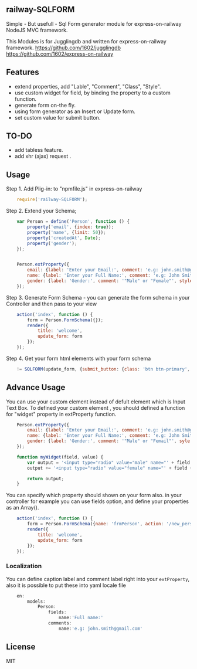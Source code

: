 ## railway-SQLFORM

Simple - But usefull - Sql Form generator module for express-on-railway NodeJS MVC framework.

This Modules is for Jugglingdb and written for express-on-railway framework. 
	https://github.com/1602/jugglingdb
	https://github.com/1602/express-on-railway

## Features
* extend properties, add "Lable", "Comment", "Class", "Style".
* use custom widget for field, by binding the property to a custom function.
* generate form on-the fly.
* using form generator as an Insert or Update form.
* set custom value for submit button.

## TO-DO
* add tabless feature.
* add xhr (ajax) request .

## Usage

Step 1. Add Plig-in: to "npmfile.js" in express-on-railway

```javascript
    require('railway-SQLFORM');
```

Step 2. Extend your Schema;

```javascript
	var Person = define('Person', function () {
	    property('email', {index: true});
	    property('name', {limit: 50});
	    property('createdAt', Date);
	    property('gender');
	});


	Person.extProperty({
		email: {label: 'Enter your Email:', comment: 'e.g: john.smith@gmail.com'},
		name: {label: 'Enter your Full Name:', comment: 'e.g: John Smith'},
		gender: {label: 'Gender:', comment: '"Male" or "Female"', style:'width: 40px'}
	});
```

Step 3. Generate Form Schema - you can generate the form schema in your Controller and then pass to your view

```javascript
	action('index', function () {
		form = Person.FormSchema({});
	    render({
	        title: 'welcome',
			update_form: form
	    });
	});
```

Step 4. Get your form html elements with your form schema

```javascript
	!= SQLFORM(update_form, {submit_button: {class: 'btn btn-primary', value: 'اSubmit Form'}, hidden: {myhidden: {id: 'hiddenbox1', value:'somevalue'}, myhidden2: {id:'', value:'2'}}})
```

## Advance Usage

You can use your custom element instead of defult element which is Input Text Box.
To defined your custom element , you should defined a function for "widget" property in extProperty function.

```javascript
	Person.extProperty({
		email: {label: 'Enter your Email:', comment: 'e.g: john.smith@gmail.com'},
		name: {label: 'Enter your Full Name:', comment: 'e.g: John Smith'},
		gender: {label: 'Gender:', comment: '"Male" or "Femail"', syle:'width: 40px', widget: myWidget}
	});

	function myWidget(field, value) {
		var output = '<input type="radio" value="male" name="' + field + '" /> Male <br />';
		output += '<input type="radio" value="female" name="' + field + '" /> Female';

		return output;
	}
```

You can specify which property should shown on your form also.
in your controller for example you can use fields option, and define your properties as an Array().

```javascript
	action('index', function () {
		form = Person.FormSchema({name: 'frmPerson', action: '/new_person'}, {}, ['email', 'name']);
	    render({
	        title: 'welcome',
			update_form: form
	    });
	});
```

### Localization

You can define caption label and comment label right into your `extProperty`, also it is possible to put these into yaml locale file

```javascript
	en:
		models:
			Person:
				fields:
					name:'Full name:'
				comments:
					name:'e.g: john.smith@gmail.com'
```


## License

MIT